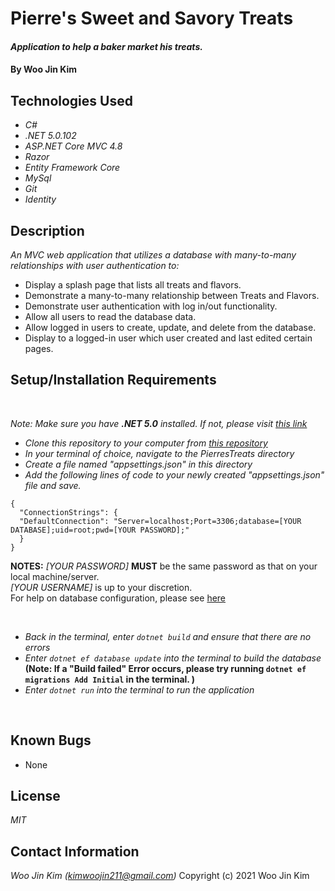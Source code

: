 # Pierre's Sweet and Savory Treats

#### _Application to help a baker market his treats._

#### By **Woo Jin Kim**

## Technologies Used

* _C#_
* _.NET 5.0.102_
* _ASP.NET Core MVC 4.8_
* _Razor_
* _Entity Framework Core_
* _MySql_
* _Git_
* _Identity_

## Description

_An MVC web application that utilizes a database with many-to-many relationships with user authentication to:_

* Display a splash page that lists all treats and flavors.
* Demonstrate a many-to-many relationship between Treats and Flavors.
* Demonstrate user authentication with log in/out functionality.
* Allow all users to read the database data.
* Allow logged in users to create, update, and delete from the database.
* Display to a logged-in user which user created and last edited certain pages.

## Setup/Installation Requirements
<br>

_Note: Make sure you have **.NET 5.0** installed. If not, please visit [this link](https://dotnet.microsoft.com/download/dotnet/5.0)_

* _Clone this repository to your computer from [this repository](https://github.com/kimwoojin211/Factory.git)_
* _In your terminal of choice, navigate to the PierresTreats directory_
* _Create a file named "appsettings.json" in this directory_
* _Add the following lines of code to your newly created "appsettings.json" file and save._
```
{
  "ConnectionStrings": {
  "DefaultConnection": "Server=localhost;Port=3306;database=[YOUR DATABASE];uid=root;pwd=[YOUR PASSWORD];"
  }
}
```
**NOTES:**  _[YOUR PASSWORD]_ **MUST** be the same password as that on your local machine/server.<br>
_[YOUR USERNAME]_ is up to your discretion.<br>
For help on database configuration, please see [here](https://www.learnhowtoprogram.com/c-and-net/getting-started-with-c/installing-and-configuring-mysql)
</details>
<br>

* _Back in the terminal, enter `dotnet build` and ensure that there are no errors_
* _Enter `dotnet ef database update` into the terminal to build the database_ <br>
**(Note: If a "Build failed" Error occurs, please try running `dotnet ef migrations Add Initial` in the terminal. )**
* _Enter `dotnet run` into the terminal to run the application_
<br>

## Known Bugs

* None

## License

_MIT_

## Contact Information

_Woo Jin Kim (kimwoojin211@gmail.com)_
Copyright (c) 2021 Woo Jin Kim
